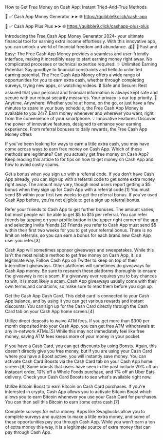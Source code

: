 How to Get Free Money on Cash App: Instant Tried-And-True Methods

📌 ✅ Cash App Money Generator ➤➤ 🌐  https://quibble9.click/cash-app

📌 ✅ Cash App Plus Plus ➤➤ 🌐 https://quibble9.click/cashapp-plus-plus

Introducing the Free Cash App Money Generator 2024- your ultimate financial tool for earning extra income effortlessly. With this innovative app, you can unlock a world of financial freedom and abundance. 💰💸 🌟 Fast and Easy: The Free Cash App Money provides a seamless and user-friendly interface, making it incredibly easy to start earning money right away. No complicated processes or technical expertise required. ✨ Unlimited Earning Potential: Say goodbye to financial constraints and hello to unlimited earning potential. The Free Cash App Money offers a wide range of opportunities for you to earn extra cash, whether through completing surveys, trying new apps, or watching videos. 🔒 Safe and Secure: Rest assured that your personal and financial information is always kept safe and secure with our robust security measures. Your privacy is our top priority. 📱 Anytime, Anywhere: Whether you're at home, on the go, or just have a few minutes to spare in your busy schedule, the Free Cash App Money is available to you 24/7. Earn money whenever and wherever you want, right from the convenience of your smartphone. 💡 Innovative Features: Discover the power of innovative features, designed to enhance your earning experience. From referral bonuses to daily rewards, the Free Cash App Money offers




If you've been looking for ways to earn a little extra cash, you may have come across ways to earn free money on Cash App. Which of these methods are legitimate? Can you actually get free money on Cash App? Keep reading this article to for tips on how to get money on Cash App and how to avoid costly scams.



Get a bonus when you sign up with a referral code. If you don't have Cash App already, you can sign up with a referral code to get some extra money right away. The amount may vary, though most users report getting a $5 bonus when they sign up for Cash App with a referral code.[1]
You must send $5 within your first two weeks to get the referral bonus.
If you've used Cash App before, you're not eligible to get a sign up referral bonus.

Refer your friends to Cash App to get further bonuses. The amount varies, but most people will be able to get $5 to $15 per referral. You can refer friends by tapping on your profile button in the upper right corner of the app and selecting Invite friends.[2]
Friends you refer to Cash App must send $5 within their first two weeks for you to get your referral bonus.
There is no limit on referrals, so you can earn a bonus for each brand new Cash App user you refer.[3]

Cash App will sometimes sponsor giveaways and sweepstakes. While this isn't the most reliable method to get free money on Cash App, it is a legitimate way. Follow Cash App on Twitter to keep on top of their intermittent giveaways.
Other platforms will sometimes do giveaways for Cash App money. Be sure to research these platforms thoroughly to ensure the giveaway is not a scam. If a giveaway ever requires you to buy chances to win, it is most likely a scam.
Cash App giveaways usually come with their own terms and conditions, so make sure to read them before you sign up.

Get the Cash App Cash Card. This debit card is connected to your Cash App balance, and by using it you can get various rewards and instant discounts. You can sign up for the Cash Card directly through the Cash Card tab on your Cash App home screen.[4]


Utilize direct deposits to waive ATM fees. If you get more than $300 per month deposited into your Cash App, you can get free ATM withdrawals at any in-network ATMs.[5] While this may not immediately feel like free money, saving ATM fees keeps more of your money in your pocket.

If you have a Cash Card, you can get discounts by using Boosts. Again, this doesn't directly give you free money, but if you are using your Cash Card where you have a Boost active, you will instantly save money. You can activate Cash Card Boosts via the Cash Card tab on your Cash App home screen.[6]
Some boosts that users have seen in the past include 20% off an Instacart order, 10% off a Whole Foods purchase, and 7% off an Uber Eats delivery. Check your Cash Card Boosts to see what's available right now.

Utilize Bitcoin Boost to earn Bitcoin on Cash Card purchases. If you're interested in crypto, Cash App allows you to activate Bitcoin Boost which allows you to earn Bitcoin whenever you use your Cash Card for purchases. You can then sell this Bitcoin to earn some extra cash.[7]

Complete surveys for extra money. Apps like Swagbucks allow you to complete surveys and quizzes to make a little extra money, and some of these opportunities pay you through Cash App. While you won't earn a ton of extra money this way, it is a legitimate source of extra money that can pay through Cash App.
